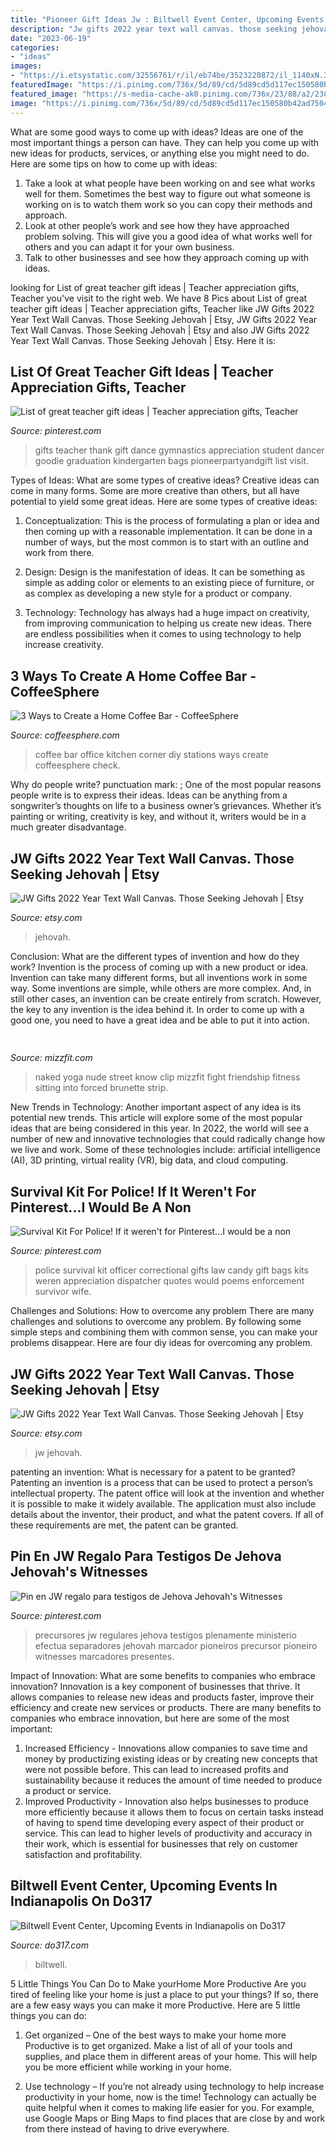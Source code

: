 ```yaml
---
title: "Pioneer Gift Ideas Jw : Biltwell Event Center, Upcoming Events In Indianapolis On Do317"
description: "Jw gifts 2022 year text wall canvas. those seeking jehovah"
date: "2023-06-19"
categories:
- "ideas"
images:
- "https://i.etsystatic.com/32556761/r/il/eb74be/3523220872/il_1140xN.3523220872_2hrm.jpg"
featuredImage: "https://i.pinimg.com/736x/5d/89/cd/5d89cd5d117ec150580b42ad7504bc9f--jw-gifts-jehovah.jpg"
featured_image: "https://s-media-cache-ak0.pinimg.com/736x/23/88/a2/2388a2286ca4be63fea08d290fd34680.jpg"
image: "https://i.pinimg.com/736x/5d/89/cd/5d89cd5d117ec150580b42ad7504bc9f--jw-gifts-jehovah.jpg"
---
```



What are some good ways to come up with ideas?
Ideas are one of the most important things a person can have. They can help you come up with new ideas for products, services, or anything else you might need to do. Here are some tips on how to come up with ideas: 
1. Take a look at what people have been working on and see what works well for them. Sometimes the best way to figure out what someone is working on is to watch them work so you can copy their methods and approach. 
2. Look at other people’s work and see how they have approached problem solving. This will give you a good idea of what works well for others and you can adapt it for your own business. 
3. Talk to other businesses and see how they approach coming up with ideas.

	

		
looking for List of great teacher gift ideas | Teacher appreciation gifts, Teacher you've visit to the right web. We have 8 Pics about List of great teacher gift ideas | Teacher appreciation gifts, Teacher like JW Gifts 2022 Year Text Wall Canvas. Those Seeking Jehovah | Etsy, JW Gifts 2022 Year Text Wall Canvas. Those Seeking Jehovah | Etsy and also JW Gifts 2022 Year Text Wall Canvas. Those Seeking Jehovah | Etsy. Here it is:
		
    
## List Of Great Teacher Gift Ideas | Teacher Appreciation Gifts, Teacher

<img loading=lazy src="https://i.pinimg.com/originals/fb/ae/a9/fbaea9f715f11073d50f75d95a155ac6.jpg" onerror="this.onerror=null;this.src='https://tse1.mm.bing.net/th?id=OIP.POGqQp0z-burvlojIvsw5wHaJ7&amp;pid=15.1';" alt="List of great teacher gift ideas | Teacher appreciation gifts, Teacher">

_Source: pinterest.com_

>gifts teacher thank gift dance gymnastics appreciation student dancer goodie graduation kindergarten bags pioneerpartyandgift list visit. 

	

Types of Ideas: What are some types of creative ideas?
Creative ideas can come in many forms. Some are more creative than others, but all have potential to yield some great ideas. Here are some types of creative ideas:
1. Conceptualization: This is the process of formulating a plan or idea and then coming up with a reasonable implementation. It can be done in a number of ways, but the most common is to start with an outline and work from there.

2. Design: Design is the manifestation of ideas. It can be something as simple as adding color or elements to an existing piece of furniture, or as complex as developing a new style for a product or company.

3. Technology: Technology has always had a huge impact on creativity, from improving communication to helping us create new ideas. There are endless possibilities when it comes to using technology to help increase creativity.


    
## 3 Ways To Create A Home Coffee Bar - CoffeeSphere

<img loading=lazy src="https://www.coffeesphere.com/wp-content/uploads/2016/08/IMG_1380.jpg" onerror="this.onerror=null;this.src='https://tse4.mm.bing.net/th?id=OIP.z5RjUt88osAdOkM7CXE-tAHaJ4&amp;pid=15.1';" alt="3 Ways to Create a Home Coffee Bar - CoffeeSphere">

_Source: coffeesphere.com_

>coffee bar office kitchen corner diy stations ways create coffeesphere check. 

	

Why do people write?
punctuation mark: ;
One of the most popular reasons people write is to express their ideas. Ideas can be anything from a songwriter’s thoughts on life to a business owner’s grievances. Whether it’s painting or writing, creativity is key, and without it, writers would be in a much greater disadvantage.

    
## JW Gifts 2022 Year Text Wall Canvas. Those Seeking Jehovah | Etsy

<img loading=lazy src="https://i.etsystatic.com/32556761/r/il/eb74be/3523220872/il_1140xN.3523220872_2hrm.jpg" onerror="this.onerror=null;this.src='https://tse3.mm.bing.net/th?id=OIP.6jQXJg1VnZ7hpjCnACCl8gHaHe&amp;pid=15.1';" alt="JW Gifts 2022 Year Text Wall Canvas. Those Seeking Jehovah | Etsy">

_Source: etsy.com_

>jehovah. 

	

Conclusion: What are the different types of invention and how do they work?
Invention is the process of coming up with a new product or idea. Invention can take many different forms, but all inventions work in some way. Some inventions are simple, while others are more complex. And, in still other cases, an invention can be create entirely from scratch. However, the key to any invention is the idea behind it. In order to come up with a good one, you need to have a great idea and be able to put it into action.

    
## 

<img loading=lazy src="http://mizzfit.com/Public/Files/post/yogogirls_yoga_friendship_women_connection_mizzfit_0be4e22ee8.jpg" onerror="this.onerror=null;this.src='https://tse4.mm.bing.net/th?id=OIP.18e0BgKx2BL2wjdHwK_pswHaF2&amp;pid=15.1';" alt="">

_Source: mizzfit.com_

>naked yoga nude street know clip mizzfit fight friendship fitness sitting into forced brunette strip. 

	

New Trends in Technology: Another important aspect of any idea is its potential new trends. This article will explore some of the most popular ideas that are being considered in this year.
In 2022, the world will see a number of new and innovative technologies that could radically change how we live and work. Some of these technologies include: artificial intelligence (AI), 3D printing, virtual reality (VR), big data, and cloud computing.

    
## Survival Kit For Police! If It Weren&#039;t For Pinterest...I Would Be A Non

<img loading=lazy src="https://s-media-cache-ak0.pinimg.com/736x/23/88/a2/2388a2286ca4be63fea08d290fd34680.jpg" onerror="this.onerror=null;this.src='https://tse1.mm.bing.net/th?id=OIP.zVF4gkNUauI8EhCyCnZHZQHaJ4&amp;pid=15.1';" alt="Survival Kit For Police! If it weren&#039;t for Pinterest...I would be a non">

_Source: pinterest.com_

>police survival kit officer correctional gifts law candy gift bags kits weren appreciation dispatcher quotes would poems enforcement survivor wife. 

	

Challenges and Solutions: How to overcome any problem
There are many challenges and solutions to overcome any problem. By following some simple steps and combining them with common sense, you can make your problems disappear. Here are four diy ideas for overcoming any problem.

    
## JW Gifts 2022 Year Text Wall Canvas. Those Seeking Jehovah | Etsy

<img loading=lazy src="https://i.etsystatic.com/32556761/r/il/596e47/3537082637/il_1588xN.3537082637_1gcr.jpg" onerror="this.onerror=null;this.src='https://tse1.mm.bing.net/th?id=OIP.RddRfLCFmCAYsPUWGxbaOQHaFh&amp;pid=15.1';" alt="JW Gifts 2022 Year Text Wall Canvas. Those Seeking Jehovah | Etsy">

_Source: etsy.com_

>jw jehovah. 

	

patenting an invention: What is necessary for a patent to be granted?
Patenting an invention is a process that can be used to protect a person’s intellectual property. The patent office will look at the invention and whether it is possible to make it widely available. The application must also include details about the inventor, their product, and what the patent covers. If all of these requirements are met, the patent can be granted.

    
## Pin En JW Regalo Para Testigos De Jehova Jehovah&#039;s Witnesses

<img loading=lazy src="https://i.pinimg.com/736x/5d/89/cd/5d89cd5d117ec150580b42ad7504bc9f--jw-gifts-jehovah.jpg" onerror="this.onerror=null;this.src='https://tse3.mm.bing.net/th?id=OIP.g64uKlErjO5Y20ETHaZlmgHaHa&amp;pid=15.1';" alt="Pin en JW regalo para testigos de Jehova Jehovah&#039;s Witnesses">

_Source: pinterest.com_

>precursores jw regulares jehova testigos plenamente ministerio efectua separadores jehovah marcador pioneiros precursor pioneiro witnesses marcadores presentes. 

	

Impact of Innovation: What are some benefits to companies who embrace innovation?
Innovation is a key component of businesses that thrive. It allows companies to release new ideas and products faster, improve their efficiency and create new services or products. There are many benefits to companies who embrace innovation, but here are some of the most important: 
1. Increased Efficiency - Innovations allow companies to save time and money by productizing existing ideas or by creating new concepts that were not possible before. This can lead to increased profits and sustainability because it reduces the amount of time needed to produce a product or service. 
2. Improved Productivity - Innovation also helps businesses to produce more efficiently because it allows them to focus on certain tasks instead of having to spend time developing every aspect of their product or service. This can lead to higher levels of productivity and accuracy in their work, which is essential for businesses that rely on customer satisfaction and profitability.

    
## Biltwell Event Center, Upcoming Events In Indianapolis On Do317

<img loading=lazy src="https://cloudinary-assets.dostuffmedia.com/res/dostuff-media/image/upload/venue-361158/1442328935.jpg" onerror="this.onerror=null;this.src='https://tse3.mm.bing.net/th?id=OIP.4GYL1w4-HDKgkpq0DBBq1gHaE3&amp;pid=15.1';" alt="Biltwell Event Center, Upcoming Events in Indianapolis on Do317">

_Source: do317.com_

>biltwell. 

	

5 Little Things You Can Do to Make yourHome More Productive
Are you tired of feeling like your home is just a place to put your things? If so, there are a few easy ways you can make it more Productive. Here are 5 little things you can do:
1. Get organized – One of the best ways to make your home more Productive is to get organized. Make a list of all of your tools and supplies, and place them in different areas of your home. This will help you be more efficient while working in your home.

2. Use technology – If you’re not already using technology to help increase productivity in your home, now is the time! Technology can actually be quite helpful when it comes to making life easier for you. For example, use Google Maps or Bing Maps to find places that are close by and work from there instead of having to drive everywhere.


